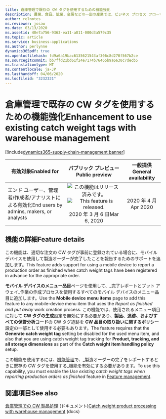 ```yaml
---
title: 倉庫管理で既存の CW タグを使用するための機能強化
description: 農業、食品、鉱業、金属などの一部の産業では、ビジネス プロセス フローで複数の測定単位を使用して製品を追跡する必要があります。
author: relnotes
ms.reviewer: josaw
ms.date: 03/13/2020
ms.assetid: 48e7a756-9363-ea11-a811-000d3a579c35
ms.topic: article
ms.service: business-applications
ms.author: perlynne
dynamics365pdf: true
ms.openlocfilehash: fd9a6a19bac6135621543af306c8d270f567b2ce
ms.sourcegitcommit: bb7ffd21bd61f24e7174b76465b9a6630c7decb5
ms.translationtype: HT
ms.contentlocale: ja-JP
ms.lasthandoff: 04/06/2020
ms.locfileid: "3232321"
---
```

# <a name="enhancement-to-use-existing-catch-weight-tags-with-warehouse-management"></a><span data-ttu-id="64bd2-103">倉庫管理で既存の CW タグを使用するための機能強化</span><span class="sxs-lookup"><span data-stu-id="64bd2-103">Enhancement to use existing catch weight tags with warehouse management</span></span>
[!include[dynamics365-supply-chain-management banner](../includes/dynamics365-supply-chain-management.md)]

| <span data-ttu-id="64bd2-104">有効対象</span><span class="sxs-lookup"><span data-stu-id="64bd2-104">Enabled for</span></span>    |  <span data-ttu-id="64bd2-105">パブリック プレビュー</span><span class="sxs-lookup"><span data-stu-id="64bd2-105">Public preview</span></span> | <span data-ttu-id="64bd2-106">一般提供</span><span class="sxs-lookup"><span data-stu-id="64bd2-106">General availability</span></span> | 
| ---------- | :----------: |:----------: |
|<span data-ttu-id="64bd2-107">エンド ユーザー、管理者/作成者/アナリストによる有効化</span><span class="sxs-lookup"><span data-stu-id="64bd2-107">End users by admins, makers, or analysts</span></span>|<span data-ttu-id="64bd2-108">![この機能はリリース済みです。](/dynamics365-release-plan/media/green-checkmark.png "この機能はリリース済みです。")</span><span class="sxs-lookup"><span data-stu-id="64bd2-108">![This feature is released.](/dynamics365-release-plan/media/green-checkmark.png "This feature is released.")</span></span> <span data-ttu-id="64bd2-109">2020 年 3 月 6 日</span><span class="sxs-lookup"><span data-stu-id="64bd2-109">Mar 6, 2020</span></span>| <span data-ttu-id="64bd2-110">2020 年 4 月</span><span class="sxs-lookup"><span data-stu-id="64bd2-110">Apr 2020</span></span>|






## <a name="feature-details"></a><span data-ttu-id="64bd2-111">機能の詳細</span><span class="sxs-lookup"><span data-stu-id="64bd2-111">Feature details</span></span>
<!--feature detail start -->
<span data-ttu-id="64bd2-112">この機能は、適切な注文の CW タグが事前に登録されている場合に、モバイル デバイスを使用して製造オーダーが完了したことを報告するためのサポートを追加します。</span><span class="sxs-lookup"><span data-stu-id="64bd2-112">This feature adds support for using a mobile device to report a production order as finished when catch weight tags have been registered in advance for the appropriate order.</span></span>

<span data-ttu-id="64bd2-113">**モバイル デバイスのメニュー品目**ページを使用して、_完了レポートとプット アウェイ_作業の作成プロセスを使用するすべてのモバイル デバイスのメニュー品目に追加します。</span><span class="sxs-lookup"><span data-stu-id="64bd2-113">Use the **Mobile device menu items** page to add this feature to any mobile-device menu item that uses the _Report as finished and put away_ work creation process.</span></span> <span data-ttu-id="64bd2-114">この機能では、使用されるメニュー項目に対して **CW タグの生成**設定を無効にする必要があり、**製品、追跡、およびすべての保管分析コード**の CW タグ追跡を **CW 品目の取り扱いに関するポリシー**設定の一部として使用する必要もあります。</span><span class="sxs-lookup"><span data-stu-id="64bd2-114">The feature requires that the **Generate catch weight tag** setting be disabled for the used menu item, and also that you are using catch weight tag tracking for **Product, tracking, and all storage dimensions** as part of the **Catch weight item handling policy** setup.</span></span>

<span data-ttu-id="64bd2-115">この機能を使用するには、[機能管理](https://docs.microsoft.com/dynamics365/fin-ops-core/fin-ops/get-started/feature-management/feature-management-overview?toc=/dynamics365/supply-chain/toc.json)で、_製造オーダーの完了をレポートするときに既存の CW タグを使用する_機能を有効にする必要があります。</span><span class="sxs-lookup"><span data-stu-id="64bd2-115">To use this capability, you must enable the _Use existing catch weight tags when reporting production orders as finished_ feature in [Feature management](https://docs.microsoft.com/dynamics365/fin-ops-core/fin-ops/get-started/feature-management/feature-management-overview?toc=/dynamics365/supply-chain/toc.json).</span></span> 

<!--feature detail end -->










## <a name="see-also"></a><span data-ttu-id="64bd2-116">関連項目</span><span class="sxs-lookup"><span data-stu-id="64bd2-116">See also</span></span>


<!--docs start-->
<span data-ttu-id="64bd2-117">[倉庫管理での CW 製品処理](https://docs.microsoft.com/dynamics365/supply-chain/warehousing/catch-weight-processing) (ドキュメント)</span><span class="sxs-lookup"><span data-stu-id="64bd2-117">[Catch weight product processing with warehouse management](https://docs.microsoft.com/dynamics365/supply-chain/warehousing/catch-weight-processing) (docs)</span></span>
<!--docs end-->

